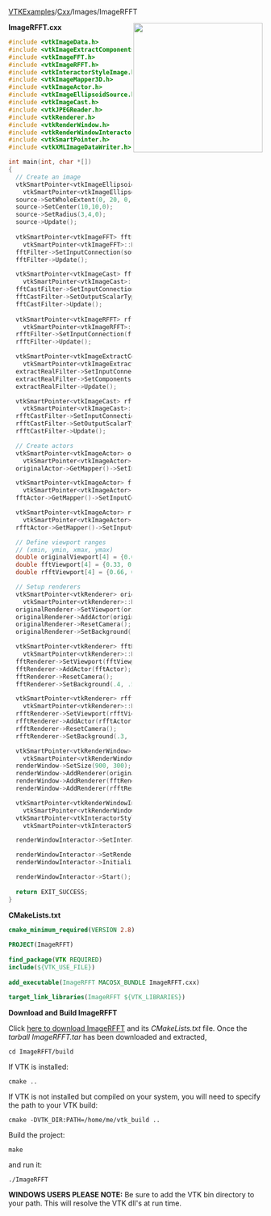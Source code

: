 [VTKExamples](/index/)/[Cxx](/Cxx)/Images/ImageRFFT

<img align="right" src="https://github.com/lorensen/VTKExamples/blob/gh-pages/Testing/Baseline/Images/TestImageRFFT.png?raw=true" width="256" />

**ImageRFFT.cxx**
```c++
#include <vtkImageData.h>
#include <vtkImageExtractComponents.h>
#include <vtkImageFFT.h>
#include <vtkImageRFFT.h>
#include <vtkInteractorStyleImage.h>
#include <vtkImageMapper3D.h>
#include <vtkImageActor.h>
#include <vtkImageEllipsoidSource.h>
#include <vtkImageCast.h>
#include <vtkJPEGReader.h>
#include <vtkRenderer.h>
#include <vtkRenderWindow.h>
#include <vtkRenderWindowInteractor.h>
#include <vtkSmartPointer.h>
#include <vtkXMLImageDataWriter.h>

int main(int, char *[])
{
  // Create an image
  vtkSmartPointer<vtkImageEllipsoidSource> source =
    vtkSmartPointer<vtkImageEllipsoidSource>::New();
  source->SetWholeExtent(0, 20, 0, 20, 0, 0);
  source->SetCenter(10,10,0);
  source->SetRadius(3,4,0);
  source->Update();
  
  vtkSmartPointer<vtkImageFFT> fftFilter = 
    vtkSmartPointer<vtkImageFFT>::New();
  fftFilter->SetInputConnection(source->GetOutputPort());
  fftFilter->Update();

  vtkSmartPointer<vtkImageCast> fftCastFilter =
    vtkSmartPointer<vtkImageCast>::New();
  fftCastFilter->SetInputConnection(fftFilter->GetOutputPort());
  fftCastFilter->SetOutputScalarTypeToUnsignedChar();
  fftCastFilter->Update();
  
  vtkSmartPointer<vtkImageRFFT> rfftFilter =
    vtkSmartPointer<vtkImageRFFT>::New();
  rfftFilter->SetInputConnection(fftFilter->GetOutputPort());
  rfftFilter->Update();

  vtkSmartPointer<vtkImageExtractComponents> extractRealFilter =
    vtkSmartPointer<vtkImageExtractComponents>::New();
  extractRealFilter->SetInputConnection(rfftFilter->GetOutputPort());
  extractRealFilter->SetComponents(0);
  extractRealFilter->Update();

  vtkSmartPointer<vtkImageCast> rfftCastFilter =
    vtkSmartPointer<vtkImageCast>::New();
  rfftCastFilter->SetInputConnection(extractRealFilter->GetOutputPort());
  rfftCastFilter->SetOutputScalarTypeToUnsignedChar();
  rfftCastFilter->Update();

  // Create actors
  vtkSmartPointer<vtkImageActor> originalActor =
    vtkSmartPointer<vtkImageActor>::New();
  originalActor->GetMapper()->SetInputConnection(source->GetOutputPort());

  vtkSmartPointer<vtkImageActor> fftActor =
    vtkSmartPointer<vtkImageActor>::New();
  fftActor->GetMapper()->SetInputConnection(fftCastFilter->GetOutputPort());

  vtkSmartPointer<vtkImageActor> rfftActor =
    vtkSmartPointer<vtkImageActor>::New();
  rfftActor->GetMapper()->SetInputConnection(rfftCastFilter->GetOutputPort());

  // Define viewport ranges
  // (xmin, ymin, xmax, ymax)
  double originalViewport[4] = {0.0, 0.0, 0.33, 1.0};
  double fftViewport[4] = {0.33, 0.0, 0.66, 1.0};
  double rfftViewport[4] = {0.66, 0.0, 1.0, 1.0};

  // Setup renderers
  vtkSmartPointer<vtkRenderer> originalRenderer =
    vtkSmartPointer<vtkRenderer>::New();
  originalRenderer->SetViewport(originalViewport);
  originalRenderer->AddActor(originalActor);
  originalRenderer->ResetCamera();
  originalRenderer->SetBackground(.4, .5, .6);

  vtkSmartPointer<vtkRenderer> fftRenderer =
    vtkSmartPointer<vtkRenderer>::New();
  fftRenderer->SetViewport(fftViewport);
  fftRenderer->AddActor(fftActor);
  fftRenderer->ResetCamera();
  fftRenderer->SetBackground(.4, .5, .7);

  vtkSmartPointer<vtkRenderer> rfftRenderer =
    vtkSmartPointer<vtkRenderer>::New();
  rfftRenderer->SetViewport(rfftViewport);
  rfftRenderer->AddActor(rfftActor);
  rfftRenderer->ResetCamera();
  rfftRenderer->SetBackground(.3, .5, .8);

  vtkSmartPointer<vtkRenderWindow> renderWindow =
    vtkSmartPointer<vtkRenderWindow>::New();
  renderWindow->SetSize(900, 300);
  renderWindow->AddRenderer(originalRenderer);
  renderWindow->AddRenderer(fftRenderer);
  renderWindow->AddRenderer(rfftRenderer);

  vtkSmartPointer<vtkRenderWindowInteractor> renderWindowInteractor =
    vtkSmartPointer<vtkRenderWindowInteractor>::New();
  vtkSmartPointer<vtkInteractorStyleImage> style =
    vtkSmartPointer<vtkInteractorStyleImage>::New();

  renderWindowInteractor->SetInteractorStyle(style);

  renderWindowInteractor->SetRenderWindow(renderWindow);
  renderWindowInteractor->Initialize();

  renderWindowInteractor->Start();
  
  return EXIT_SUCCESS;
}
```
**CMakeLists.txt**
```cmake
cmake_minimum_required(VERSION 2.8)
 
PROJECT(ImageRFFT)
 
find_package(VTK REQUIRED)
include(${VTK_USE_FILE})
 
add_executable(ImageRFFT MACOSX_BUNDLE ImageRFFT.cxx)
 
target_link_libraries(ImageRFFT ${VTK_LIBRARIES})
```

**Download and Build ImageRFFT**

Click [here to download ImageRFFT](https://github.com/lorensen/VTKWikiExamplesTarballs/raw/master/ImageRFFT.tar) and its *CMakeLists.txt* file.
Once the *tarball ImageRFFT.tar* has been downloaded and extracted,
```
cd ImageRFFT/build 
```
If VTK is installed:
```
cmake ..
```
If VTK is not installed but compiled on your system, you will need to specify the path to your VTK build:
```
cmake -DVTK_DIR:PATH=/home/me/vtk_build ..
```
Build the project:
```
make
```
and run it:
```
./ImageRFFT
```
**WINDOWS USERS PLEASE NOTE:** Be sure to add the VTK bin directory to your path. This will resolve the VTK dll's at run time.

